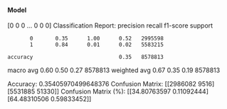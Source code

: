 #### Model
[0 0 0 ... 0 0 0]
Classification Report:
              precision    recall  f1-score   support

           0       0.35      1.00      0.52   2995598
           1       0.84      0.01      0.02   5583215

    accuracy                           0.35   8578813
   macro avg       0.60      0.50      0.27   8578813
weighted avg       0.67      0.35      0.19   8578813

Accuracy: 0.35405970499648376
Confusion Matrix:
[[2986082    9516]
 [5531885   51330]]
Confusion Matrix (%):
[[34.80763597  0.11092444]
 [64.48310506  0.59833452]]
